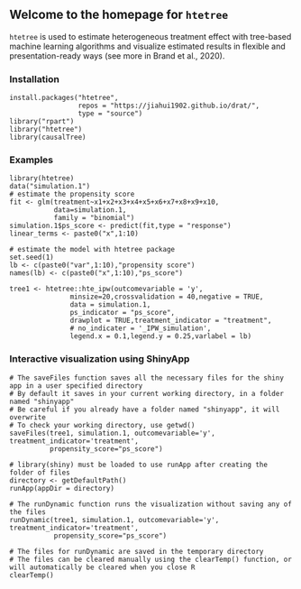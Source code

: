 ## Welcome to the homepage for `htetree`
`htetree` is used to estimate heterogeneous treatment effect with tree-based machine learning algorithms and visualize estimated results in flexible and presentation-ready ways (see more in Brand et al., 2020). 

### Installation
```
install.packages("htetree",
                 repos = "https://jiahui1902.github.io/drat/",
                 type = "source")
library("rpart")
library("htetree")
library(causalTree)
```

### Examples

```
library(htetree)
data("simulation.1")
# estimate the propensity score
fit <- glm(treatment~x1+x2+x3+x4+x5+x6+x7+x8+x9+x10,
           data=simulation.1,
           family = "binomial")
simulation.1$ps_score <- predict(fit,type = "response")
linear_terms <- paste0("x",1:10)

# estimate the model with htetree package
set.seed(1)
lb <- c(paste0("var",1:10),"propensity score")
names(lb) <- c(paste0("x",1:10),"ps_score")

tree1 <- htetree::hte_ipw(outcomevariable = 'y',
               minsize=20,crossvalidation = 40,negative = TRUE,
               data = simulation.1,
               ps_indicator = "ps_score",
               drawplot = TRUE,treatment_indicator = "treatment",
               # no_indicater = '_IPW_simulation',
               legend.x = 0.1,legend.y = 0.25,varlabel = lb)
```

### Interactive visualization using ShinyApp
```
# The saveFiles function saves all the necessary files for the shiny app in a user specified directory
# By default it saves in your current working directory, in a folder named "shinyapp"
# Be careful if you already have a folder named "shinyapp", it will overwrite
# To check your working directory, use getwd()
saveFiles(tree1, simulation.1, outcomevariable='y', treatment_indicator='treatment',
          propensity_score="ps_score")

# library(shiny) must be loaded to use runApp after creating the folder of files
directory <- getDefaultPath()
runApp(appDir = directory)

# The runDynamic function runs the visualization without saving any of the files
runDynamic(tree1, simulation.1, outcomevariable='y', treatment_indicator='treatment',
           propensity_score="ps_score")

# The files for runDynamic are saved in the temporary directory
# The files can be cleared manually using the clearTemp() function, or will automatically be cleared when you close R
clearTemp()
```
